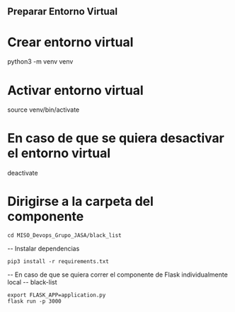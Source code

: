 ## Preparar Entorno Virtual

# Crear entorno virtual
python3 -m venv venv
# Activar entorno virtual
source venv/bin/activate
# En caso de que se quiera desactivar el entorno virtual
deactivate
# Dirigirse a la carpeta del componente
```
cd MISO_Devops_Grupo_JASA/black_list
```
-- Instalar dependencias
```
pip3 install -r requirements.txt
```
-- En caso de que se quiera correr el componente de Flask individualmente local
-- black-list
```
export FLASK_APP=application.py
flask run -p 3000
```

